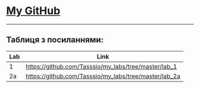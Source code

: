 # [My GitHub](https://github.com/Tasssio)
***
## Таблиця з посиланнями:
| Lab | Link |
| --- | ---- |
| 1 | https://github.com/Tasssio/my_labs/tree/master/lab_1 |
| 2a | https://github.com/Tasssio/my_labs/tree/master/lab_2a |